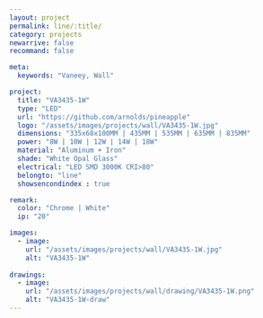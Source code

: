 ```yaml
---
layout: project
permalink: line/:title/
category: projects
newarrive: false
recommand: false

meta:
  keywords: "Vaneey, Wall"

project:
  title: "VA3435-1W"
  type: "LED"
  url: "https://github.com/arnolds/pineapple"
  logo: "/assets/images/projects/wall/VA3435-1W.jpg"
  dimensions: "335x68x100MM | 435MM | 535MM | 635MM | 835MM"
  power: "8W | 10W | 12W | 14W | 18W"
  material: "Aluminum + Iron"
  shade: "White Opal Glass"
  electrical: "LED SMD 3000K CRI>80"
  belongto: "line"
  showsencondindex : true

remark:
  color: "Chrome | White"
  ip: "20"

images:
  - image:
    url: "/assets/images/projects/wall/VA3435-1W.jpg"
    alt: "VA3435-1W"
    
drawings:
  - image:
    url: "/assets/images/projects/wall/drawing/VA3435-1W.png"
    alt: "VA3435-1W-draw"
---
```

